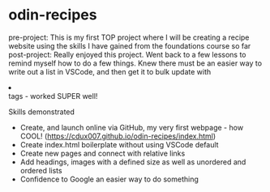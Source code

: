 # odin-recipes
pre-project: This is my first TOP project where I will be creating a recipe website using the skills I have gained from the foundations course so far  
post-project: Really enjoyed this project. Went back to a few lessons to remind myself how to do a few things. Knew there must be an easier way to write out a list in VSCode, and then get it to bulk update with <li></li> tags - worked SUPER well!

Skills demonstrated
- Create, and launch online via GitHub, my very first webpage - how COOL! (https://cdux007.github.io/odin-recipes/index.html)
- Create index.html boilerplate without using VSCode default
- Create new pages and connect with relative links
- Add headings, images with a defined size as well as unordered and ordered lists
- Confidence to Google an easier way to do something